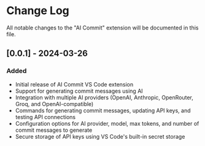 # Change Log

All notable changes to the "AI Commit" extension will be documented in this file.

## [0.0.1] - 2024-03-26

### Added

- Initial release of AI Commit VS Code extension
- Support for generating commit messages using AI
- Integration with multiple AI providers (OpenAI, Anthropic, OpenRouter, Groq, and OpenAI-compatible)
- Commands for generating commit messages, updating API keys, and testing API connections
- Configuration options for AI provider, model, max tokens, and number of commit messages to generate
- Secure storage of API keys using VS Code's built-in secret storage
